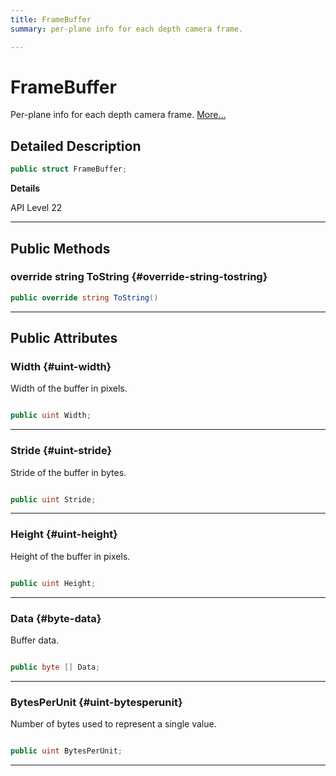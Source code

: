 ```yaml
---
title: FrameBuffer
summary: per-plane info for each depth camera frame. 

---
```


# FrameBuffer




Per-plane info for each depth camera frame.   [More...](#detailed-description)  




## Detailed Description

```csharp
public struct FrameBuffer; 
```


**Details**

API Level 22





-----------



## Public Methods

### override string ToString {#override-string-tostring}

```csharp
public override string ToString()
```






-----------

## Public Attributes

### Width {#uint-width}

Width of the buffer in pixels. 

```csharp

public uint Width;

```






-----------

### Stride {#uint-stride}

Stride of the buffer in bytes. 

```csharp

public uint Stride;

```






-----------

### Height {#uint-height}

Height of the buffer in pixels. 

```csharp

public uint Height;

```






-----------

### Data {#byte-data}

Buffer data. 

```csharp

public byte [] Data;

```






-----------

### BytesPerUnit {#uint-bytesperunit}

Number of bytes used to represent a single value. 

```csharp

public uint BytesPerUnit;

```






-----------

